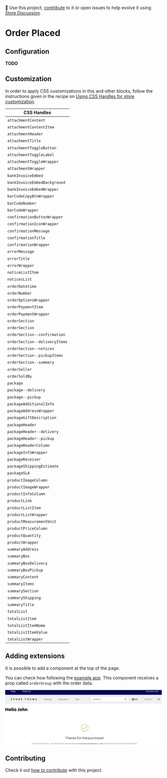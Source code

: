 📢 Use this project, [contribute](https://github.com/vtex-apps/order-placed) to it or open issues to help evolve it using [Store Discussion](https://github.com/vtex-apps/store-discussion).

# Order Placed

## Configuration

**TODO**

## Customization

In order to apply CSS customizations in this and other blocks, follow the instructions given in the recipe on [Using CSS Handles for store customization](https://vtex.io/docs/recipes/style/using-css-handles-for-store-customization).

| CSS Handles                   |
| ----------------------------- |
| `attachmentContent`           |
| `attachmentContentItem`       |
| `attachmentHeader`            |
| `attachmentTitle`             |
| `attachmentToggleButton`      |
| `attachmentToggleLabel`       |
| `attachmentToggleWrapper`     |
| `attachmentWrapper`           |
| `bankInvoiceEmbed`            |
| `bankInvoiceEmbedBackground`  |
| `bankInvoiceEmbedWrapper`     |
| `barCodeCopyBtnWrapper`       |
| `barCodeNumber`               |
| `barCodeWrapper`              |
| `confirmationButtonWrapper`   |
| `confirmationIconWrapper`     |
| `confirmationMessage`         |
| `confirmationTitle`           |
| `confirmationWrapper`         |
| `errorMessage`                |
| `errorTitle`                  |
| `errorWrapper`                |
| `noticeListItem`              |
| `noticesList`                 |
| `orderDatetime`               |
| `orderNumber`                 |
| `orderOptionsWrapper`         |
| `orderPaymentItem`            |
| `orderPaymentWrapper`         |
| `orderSection`                |
| `orderSection`                |
| `orderSection--confirmation`  |
| `orderSection--deliveryItems` |
| `orderSection--notices`       |
| `orderSection--pickupItems`   |
| `orderSection--summary`       |
| `orderSeller`                 |
| `orderSoldBy`                 |
| `package`                     |
| `package--delivery`           |
| `package--pickup`             |
| `packageAdditionalInfo`       |
| `packageAddressWrapper`       |
| `packageGiftDescription`      |
| `packageHeader`               |
| `packageHeader--delivery`     |
| `packageHeader--pickup`       |
| `packageHeaderColumn`         |
| `packageInfoWrapper`          |
| `packageReceiver`             |
| `packageShippingEstimate`     |
| `packageSLA`                  |
| `productImageColumn`          |
| `productImageWrapper`         |
| `productInfoColumn`           |
| `productLink`                 |
| `productListItem`             |
| `productListWrapper`          |
| `productMeasurementUnit`      |
| `productPriceColumn`          |
| `productQuantity`             |
| `productWrapper`              |
| `summaryAddress`              |
| `summaryBox`                  |
| `summaryBoxDelivery`          |
| `summaryBoxPickup`            |
| `summaryContent`              |
| `summaryItems`                |
| `summarySection`              |
| `summaryShipping`             |
| `summaryTitle`                |
| `totalList`                   |
| `totalListItem`               |
| `totalListItemName`           |
| `totalListItemValue`          |
| `totalListWrapper`            |

## Adding extensions

It is possible to add a component at the top of the page.

You can check how following the [example app](./order-placed-extension-example/). This component receives a prop called `orderGroup` with the order data.

![](./example.png)

## Contributing

Check it out [how to contribute](https://github.com/vtex-apps/awesome-io#contributing) with this project.
